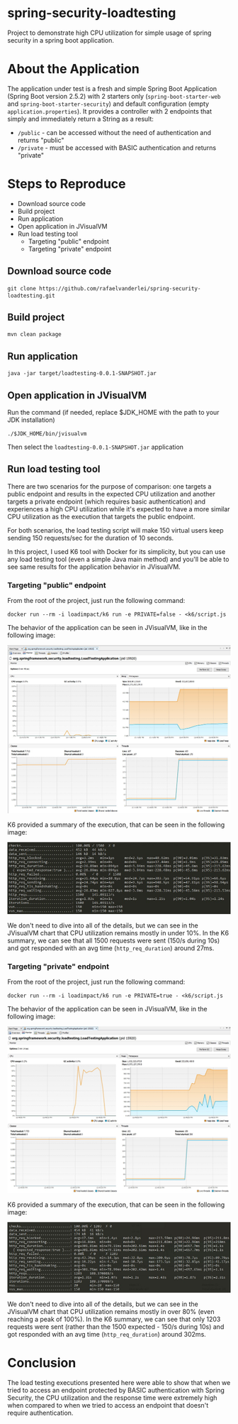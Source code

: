 # spring-security-loadtesting
Project to demonstrate high CPU utilization for simple usage of spring security in a spring boot application.

# About the Application

The application under test is a fresh and simple Spring Boot Application (Spring Boot version 2.5.2) with 2 starters only (`spring-boot-starter-web` and `spring-boot-starter-security`) and default configuration (empty `application.properties`). It provides a controller with 2 endpoints that simply and immediately return a String as a result:

- `/public` - can be accessed without the need of authentication and returns "public"
- `/private` - must be accessed with BASIC authentication and returns "private"

# Steps to Reproduce

- Download source code
- Build project
- Run application
- Open application in JVisualVM
- Run load testing tool
  - Targeting "public" endpoint
  - Targeting "private" endpoint

## Download source code

```console
git clone https://github.com/rafaelvanderlei/spring-security-loadtesting.git
```

## Build project

```console
mvn clean package
```

## Run application

```console
java -jar target/loadtesting-0.0.1-SNAPSHOT.jar
```

## Open application in JVisualVM

Run the command (if needed, replace $JDK_HOME with the path to your JDK installation)

```console
./$JDK_HOME/bin/jvisualvm
```

Then select the `loadtesting-0.0.1-SNAPSHOT.jar` application

## Run load testing tool

There are two scenarios for the purpose of comparison: one targets a public endpoint and results in the expected CPU utilization and another targets a private endpoint (which requires basic authentication) and experiences a high CPU utilization while it's expected to have a more similar CPU utilization as the execution that targets the public endpoint.

For both scenarios, the load testing script will make 150 virtual users keep sending 150 requests/sec for the duration of 10 seconds.

In this project, I used K6 tool with Docker for its simplicity, but you can use any load testing tool (even a simple Java main method) and you'll be able to see same results for the application behavior in JVisualVM.

### Targeting "public" endpoint

From the root of the project, just run the following command:

```console
docker run --rm -i loadimpact/k6 run -e PRIVATE=false - <k6/script.js
```

The behavior of the application can be seen in JVisualVM, like in the following image:

![execution1-server-monitoring](load-testing-results/execution1-server-monitoring.png)

K6 provided a summary of the execution, that can be seen in the following image:

![execution1-k6-summary](load-testing-results/execution1-k6-summary.png)

We don't need to dive into all of the details, but we can see in the JVisualVM chart that CPU utilization remains mostly in under 10%. In the K6 summary, we can see that all 1500 requests were sent (150/s during 10s) and got responded with an avg time (`http_req_duration`) around 27ms.

### Targeting "private" endpoint

From the root of the project, just run the following command:

```console
docker run --rm -i loadimpact/k6 run -e PRIVATE=true - <k6/script.js
```

The behavior of the application can be seen in JVisualVM, like in the following image:

![execution2-server-monitoring](load-testing-results/execution2-server-monitoring.png)

K6 provided a summary of the execution, that can be seen in the following image:

![execution2-k6-summary](load-testing-results/execution2-k6-summary.png)

We don't need to dive into all of the details, but we can see in the JVisualVM chart that CPU utilization remains mostly in over 80% (even reaching a peak of 100%). In the K6 summary, we can see that only 1203 requests were sent (rather than the 1500 expected - 150/s during 10s) and got responded with an avg time (`http_req_duration`) around 302ms.

# Conclusion

The load testing executions presented here were able to show that when we tried to access an endpoint protected by BASIC authentication with Spring Security, the CPU utilization and the response time were extremely high when compared to when we tried to access an endpoint that doesn't require authentication.
